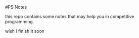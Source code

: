 #PS Notes 

this repo contains some notes that may help you in competitive programming

wish I finish it soon 